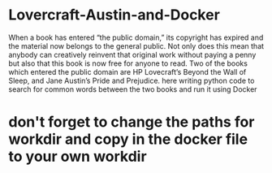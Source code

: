 # Lovercraft-Austin-and-Docker
When a book has entered “the public domain,” its copyright has expired and the material now belongs to the general public. Not only does this mean that anybody can creatively reinvent that original work without paying a penny but also that this book is now free for anyone to read. Two of the books which entered the public domain are HP Lovecraft’s Beyond the Wall of Sleep, and Jane Austin’s Pride and Prejudice.
here writing python code to search for common words between the two books and run it using Docker

# don't forget to change the paths for workdir and copy in the docker file to your own workdir 
